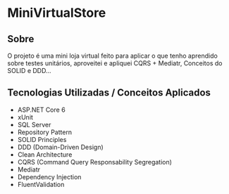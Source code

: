 # MiniVirtualStore

## Sobre
O projeto é uma mini loja virtual feito para aplicar o que tenho aprendido sobre testes unitários, aproveitei e apliquei CQRS + Mediatr, Conceitos do SOLID e DDD...
<br>


  
 
 ## Tecnologias Utilizadas / Conceitos Aplicados
 - ASP.NET Core 6
  - xUnit
  - SQL Server
  - Repository Pattern
 - SOLID Principles
 - DDD  (Domain-Driven Design)
 - Clean Architecture
- CQRS (Command Query Responsability Segregation)
- Mediatr
- Dependency Injection
- FluentValidation

